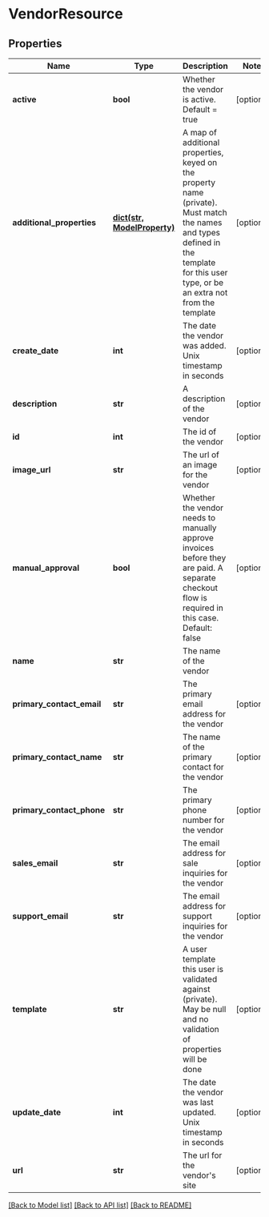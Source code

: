 # VendorResource

## Properties
Name | Type | Description | Notes
------------ | ------------- | ------------- | -------------
**active** | **bool** | Whether the vendor is active.  Default &#x3D; true | [optional] 
**additional_properties** | [**dict(str, ModelProperty)**](ModelProperty.md) | A map of additional properties, keyed on the property name (private). Must match the names and types defined in the template for this user type, or be an extra not from the template | [optional] 
**create_date** | **int** | The date the vendor was added. Unix timestamp in seconds | [optional] 
**description** | **str** | A description of the vendor | [optional] 
**id** | **int** | The id of the vendor | [optional] 
**image_url** | **str** | The url of an image for the vendor | [optional] 
**manual_approval** | **bool** | Whether the vendor needs to manually approve invoices before they are paid.  A separate checkout flow is required in this case.  Default: false | [optional] 
**name** | **str** | The name of the vendor | 
**primary_contact_email** | **str** | The primary email address for the vendor | [optional] 
**primary_contact_name** | **str** | The name of the primary contact for the vendor | [optional] 
**primary_contact_phone** | **str** | The primary phone number for the vendor | [optional] 
**sales_email** | **str** | The email address for sale inquiries for the vendor | [optional] 
**support_email** | **str** | The email address for support inquiries for the vendor | [optional] 
**template** | **str** | A user template this user is validated against (private). May be null and no validation of properties will be done | [optional] 
**update_date** | **int** | The date the vendor was last updated. Unix timestamp in seconds | [optional] 
**url** | **str** | The url for the vendor&#39;s site | [optional] 

[[Back to Model list]](../README.md#documentation-for-models) [[Back to API list]](../README.md#documentation-for-api-endpoints) [[Back to README]](../README.md)


